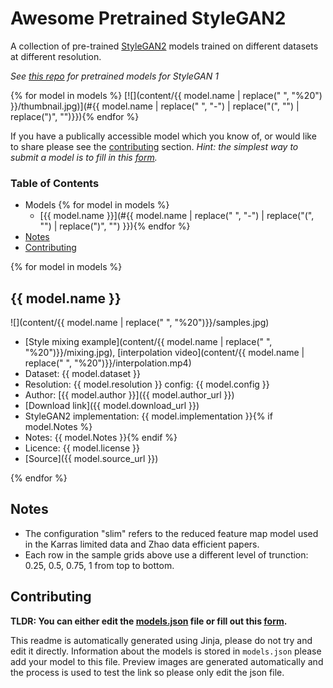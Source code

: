# Awesome Pretrained StyleGAN2

A collection of pre-trained [StyleGAN2](https://github.com/NVlabs/stylegan2) models trained on different datasets at different resolution.

_See [this repo](https://github.com/justinpinkney/awesome-pretrained-stylegan) for pretrained models for StyleGAN 1_

{% for model in models %}
[![](content/{{ model.name | replace(" ", "%20") }}/thumbnail.jpg)](#{{ model.name | replace(" ", "-") | replace("(", "")  | replace(")", "")}}){% endfor %}

If you have a publically accessible model which you know of, or would like to share please see the [contributing](#contributing) section. _Hint: the simplest way to submit a model is to fill in this [form](https://forms.gle/PE1iiTa5tNTdBFYN9)._

### Table of Contents

- Models
{% for model in models %}
    - [{{ model.name }}](#{{ model.name | replace(" ", "-") | replace("(", "")  | replace(")", "") }}){% endfor %}
- [Notes](#notes)
- [Contributing](#contributing)

{% for model in models %}
## {{ model.name }}

![](content/{{ model.name | replace(" ", "%20")}}/samples.jpg)
- [Style mixing example](content/{{ model.name | replace(" ", "%20")}}/mixing.jpg), [interpolation video](content/{{ model.name | replace(" ", "%20")}}/interpolation.mp4)
- Dataset: {{ model.dataset }}
- Resolution: {{ model.resolution }} config: {{ model.config }}
- Author: [{{ model.author }}]({{ model.author_url }})
- [Download link]({{ model.download_url }})
- StyleGAN2 implementation: {{ model.implementation }}{% if model.Notes %}
- Notes: {{ model.Notes }}{% endif %}
- Licence: {{ model.license }}
- [Source]({{ model.source_url }})

{% endfor %}

## Notes

- The configuration "slim" refers to the reduced feature map model used in the Karras limited data and Zhao data efficient papers.
- Each row in the sample grids above use a different level of trunction: 0.25, 0.5, 0.75, 1 from top to bottom.

## Contributing

__TLDR: You can either edit the [models.json](models.json) file or fill out this [form](https://forms.gle/PE1iiTa5tNTdBFYN9).__

This readme is automatically generated using Jinja, please do not try and edit it directly. Information about the models is stored in `models.json` please add your model to this file. Preview images are generated automatically and the process is used to test the link so please only edit the json file.
